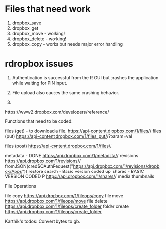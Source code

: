 #  Files that need  work
1. dropbox_save
2. dropbox_get
3. dropbox_move - working!
4. dropbox_delete - working!
5. dropbox_copy - works but needs major error handling

# rdropbox issues
1. Authentication is successful from the R GUI but crashes the application while waiting for PIN input.

2. File upload also causes the same crashing behavior.

3.

https://www2.dropbox.com/developers/reference/

Functions that need to be coded:

files (get) - to download a file.
https://api-content.dropbox.com/1/files/<root>/<path>
files (put)
https://api-content.dropbox.com/1/files_put/<root>/<path>?param=val

files (post)
https://api-content.dropbox.com/1/files/<root>/<path>

metadata - DONE
https://api.dropbox.com/1/metadata/<root>/<path>
revisions
https://api.dropbox.com/1/revisions/<root>/<path>
fromJSON(cred$OAuthRequest("https://api.dropbox.com/1/revisions/dropbox/Apps"))
restore
search - Basic version coded up.
shares - BASIC VERSION CODED P
https://api.dropbox.com/1/shares/<root>/<path>
media
thumbnails

File Operations

file copy
https://api.dropbox.com/1/fileops/copy
file move
https://api.dropbox.com/1/fileops/move
file delete
https://api.dropbox.com/1/fileops/create_folder
folder create
https://api.dropbox.com/1/fileops/create_folder


Karthik's todos:
Convert bytes to gb.